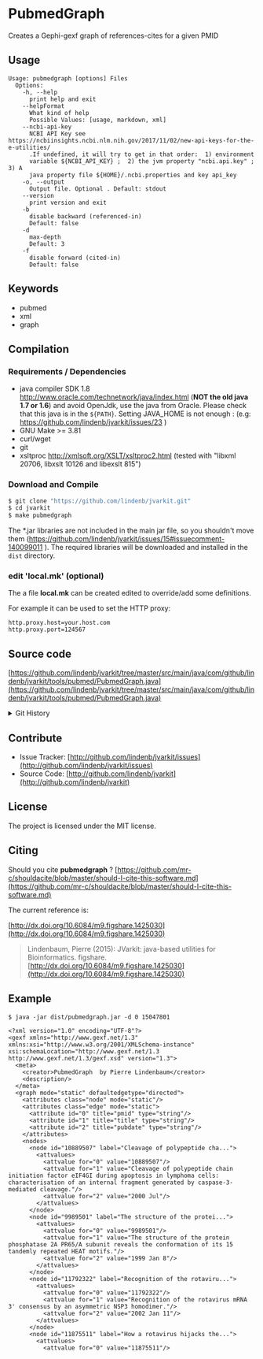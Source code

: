 # PubmedGraph

Creates a Gephi-gexf graph of references-cites for a given PMID


## Usage

```
Usage: pubmedgraph [options] Files
  Options:
    -h, --help
      print help and exit
    --helpFormat
      What kind of help
      Possible Values: [usage, markdown, xml]
    --ncbi-api-key
      NCBI API Key see https://ncbiinsights.ncbi.nlm.nih.gov/2017/11/02/new-api-keys-for-the-e-utilities/ 
      .If undefined, it will try to get in that order:  1) environment 
      variable ${NCBI_API_KEY} ;  2) the jvm property "ncbi.api.key" ;	3) A 
      java property file ${HOME}/.ncbi.properties and key api_key
    -o, --output
      Output file. Optional . Default: stdout
    --version
      print version and exit
    -b
      disable backward (referenced-in)
      Default: false
    -d
      max-depth
      Default: 3
    -f
      disable forward (cited-in)
      Default: false

```


## Keywords

 * pubmed
 * xml
 * graph


## Compilation

### Requirements / Dependencies

* java compiler SDK 1.8 http://www.oracle.com/technetwork/java/index.html (**NOT the old java 1.7 or 1.6**) and avoid OpenJdk, use the java from Oracle. Please check that this java is in the `${PATH}`. Setting JAVA_HOME is not enough : (e.g: https://github.com/lindenb/jvarkit/issues/23 )
* GNU Make >= 3.81
* curl/wget
* git
* xsltproc http://xmlsoft.org/XSLT/xsltproc2.html (tested with "libxml 20706, libxslt 10126 and libexslt 815")


### Download and Compile

```bash
$ git clone "https://github.com/lindenb/jvarkit.git"
$ cd jvarkit
$ make pubmedgraph
```

The *.jar libraries are not included in the main jar file, so you shouldn't move them (https://github.com/lindenb/jvarkit/issues/15#issuecomment-140099011 ).
The required libraries will be downloaded and installed in the `dist` directory.

### edit 'local.mk' (optional)

The a file **local.mk** can be created edited to override/add some definitions.

For example it can be used to set the HTTP proxy:

```
http.proxy.host=your.host.com
http.proxy.port=124567
```
## Source code 

[https://github.com/lindenb/jvarkit/tree/master/src/main/java/com/github/lindenb/jvarkit/tools/pubmed/PubmedGraph.java](https://github.com/lindenb/jvarkit/tree/master/src/main/java/com/github/lindenb/jvarkit/tools/pubmed/PubmedGraph.java)


<details>
<summary>Git History</summary>

```
Fri Nov 3 09:47:30 2017 +0100 ; updated code for ncbi api_key ; https://github.com/lindenb/jvarkit/commit/1a6c7673fd0ec2473433d78e24b1cbd6cfe6e4ca
Thu Nov 2 19:54:56 2017 +0100 ; added NCBI API key ; https://github.com/lindenb/jvarkit/commit/fa13648014a42cd307b25f8661385e9f62d42bea
Wed May 24 17:27:28 2017 +0200 ; lowres bam2raster & fix doc ; https://github.com/lindenb/jvarkit/commit/6edcfd661827927b541e7267195c762e916482a0
Tue Apr 4 17:09:36 2017 +0200 ; vcfgnomad ; https://github.com/lindenb/jvarkit/commit/eac33a01731eaffbdc401ec5fd917fe345b4a181
Thu Jul 28 09:48:29 2016 +0200 ; NCBI moved API to https ; https://github.com/lindenb/jvarkit/commit/d207e023a06d2ae7afd2e05d2f1369b8a713974b
Tue Jun 16 17:40:00 2015 +0200 ; cont ; https://github.com/lindenb/jvarkit/commit/f394e306c86bd45240d165c69748acf44f0b38ec
Mon Jun 15 21:35:36 2015 +0200 ; pubmed graph ; https://github.com/lindenb/jvarkit/commit/3fd6216961e9aca27a1013a7b2aab63afe819d52
```

</details>

## Contribute

- Issue Tracker: [http://github.com/lindenb/jvarkit/issues](http://github.com/lindenb/jvarkit/issues)
- Source Code: [http://github.com/lindenb/jvarkit](http://github.com/lindenb/jvarkit)

## License

The project is licensed under the MIT license.

## Citing

Should you cite **pubmedgraph** ? [https://github.com/mr-c/shouldacite/blob/master/should-I-cite-this-software.md](https://github.com/mr-c/shouldacite/blob/master/should-I-cite-this-software.md)

The current reference is:

[http://dx.doi.org/10.6084/m9.figshare.1425030](http://dx.doi.org/10.6084/m9.figshare.1425030)

> Lindenbaum, Pierre (2015): JVarkit: java-based utilities for Bioinformatics. figshare.
> [http://dx.doi.org/10.6084/m9.figshare.1425030](http://dx.doi.org/10.6084/m9.figshare.1425030)



## Example

```
$ java -jar dist/pubmedgraph.jar -d 0 15047801 
```


```
<?xml version="1.0" encoding="UTF-8"?>
<gexf xmlns="http://www.gexf.net/1.3" xmlns:xsi="http://www.w3.org/2001/XMLSchema-instance" xsi:schemaLocation="http://www.gexf.net/1.3 http://www.gexf.net/1.3/gexf.xsd" version="1.3">
  <meta>
    <creator>PubmedGraph  by Pierre Lindenbaum</creator>
    <description/>
  </meta>
  <graph mode="static" defaultedgetype="directed">
    <attributes class="node" mode="static"/>
    <attributes class="edge" mode="static">
      <attribute id="0" title="pmid" type="string"/>
      <attribute id="1" title="title" type="string"/>
      <attribute id="2" title="pubdate" type="string"/>
    </attributes>
    <nodes>
      <node id="10889507" label="Cleavage of polypeptide cha...">
        <attvalues>
          <attvalue for="0" value="10889507"/>
          <attvalue for="1" value="Cleavage of polypeptide chain initiation factor eIF4GI during apoptosis in lymphoma cells: characterisation of an internal fragment generated by caspase-3-mediated cleavage."/>
          <attvalue for="2" value="2000 Jul"/>
        </attvalues>
      </node>
      <node id="9989501" label="The structure of the protei...">
        <attvalues>
          <attvalue for="0" value="9989501"/>
          <attvalue for="1" value="The structure of the protein phosphatase 2A PR65/A subunit reveals the conformation of its 15 tandemly repeated HEAT motifs."/>
          <attvalue for="2" value="1999 Jan 8"/>
        </attvalues>
      </node>
      <node id="11792322" label="Recognition of the rotaviru...">
        <attvalues>
          <attvalue for="0" value="11792322"/>
          <attvalue for="1" value="Recognition of the rotavirus mRNA 3' consensus by an asymmetric NSP3 homodimer."/>
          <attvalue for="2" value="2002 Jan 11"/>
        </attvalues>
      </node>
      <node id="11875511" label="How a rotavirus hijacks the...">
        <attvalues>
          <attvalue for="0" value="11875511"/>
```


